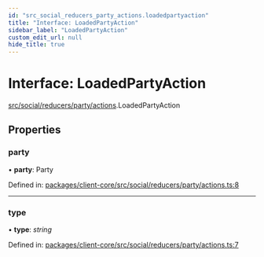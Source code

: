 ```yaml
---
id: "src_social_reducers_party_actions.loadedpartyaction"
title: "Interface: LoadedPartyAction"
sidebar_label: "LoadedPartyAction"
custom_edit_url: null
hide_title: true
---
```


# Interface: LoadedPartyAction

[src/social/reducers/party/actions](../modules/src_social_reducers_party_actions.md).LoadedPartyAction

## Properties

### party

• **party**: Party

Defined in: [packages/client-core/src/social/reducers/party/actions.ts:8](https://github.com/xr3ngine/xr3ngine/blob/716a06460/packages/client-core/src/social/reducers/party/actions.ts#L8)

___

### type

• **type**: *string*

Defined in: [packages/client-core/src/social/reducers/party/actions.ts:7](https://github.com/xr3ngine/xr3ngine/blob/716a06460/packages/client-core/src/social/reducers/party/actions.ts#L7)
